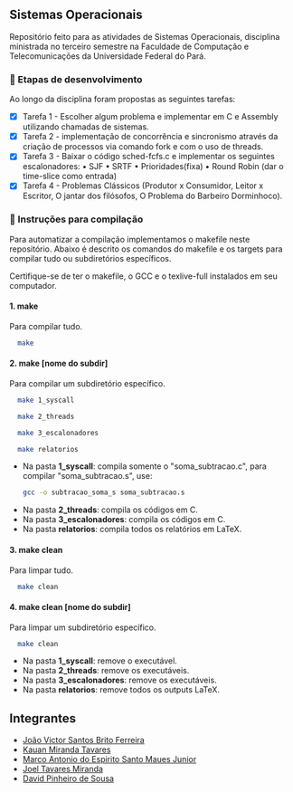 ## Sistemas Operacionais

Repositório feito para as atividades de Sistemas Operacionais, disciplina ministrada no terceiro semestre na Faculdade de Computação e Telecomunicações da Universidade Federal do Pará.


### 🚀 Etapas de desenvolvimento

Ao longo da disciplina foram propostas as seguintes tarefas:

- [x] Tarefa 1 - Escolher algum problema e implementar em C e Assembly
utilizando chamadas de sistemas.
- [x] Tarefa 2 - implementação de concorrência e
sincronismo através da criação de processos via comando
fork e com o uso de threads.	
- [x] Tarefa 3 - Baixar o código sched-fcfs.c e implementar os seguintes
escalonadores:
• SJF
• SRTF
• Prioridades(fixa)
• Round Robin (dar o time-slice como entrada)
- [x] Tarefa 4 - Problemas Clássicos (Produtor x Consumidor, Leitor x Escritor, O jantar dos filósofos, O Problema do Barbeiro Dorminhoco).

### 🧰 Instruções para compilação 
Para automatizar a compilação implementamos o makefile neste repositório. 
Abaixo é descrito os comandos do makefile e os targets para compilar tudo ou subdiretórios específicos. 

Certifique-se de ter o makefile, o GCC e o texlive-full instalados em seu computador.
#### 1. make 
Para compilar tudo.
```sh
  make 
  ```
#### 2. make [nome do subdir]
Para compilar um subdiretório específico.
```sh
  make 1_syscall
  ```
```sh
  make 2_threads
  ```
```sh
  make 3_escalonadores
  ```
```sh
  make relatorios
  ```
* Na pasta **1_syscall**: compila somente o "soma_subtracao.c", para compilar "soma_subtracao.s", use:
  ```sh
  gcc -o subtracao_soma_s soma_subtracao.s 
  ```
* Na pasta **2_threads**: compila os códigos em C.
* Na pasta **3_escalonadores**: compila os códigos em C.
* Na pasta **relatorios**: compila todos os relatórios em LaTeX.  

#### 3. make clean 
Para limpar tudo.

```sh
  make clean
  ```
#### 4. make clean [nome do subdir]
Para limpar um subdiretório específico.

```sh
  make clean
  ```  
  
* Na pasta **1_syscall**: remove o executável.
* Na pasta **2_threads**: remove os executáveis.
* Na pasta **3_escalonadores**: remove os executáveis.
* Na pasta **relatorios**: remove todos os outputs LaTeX.
  
  


## Integrantes

- [João Victor Santos Brito Ferreira](https://github.com/jvictorferreira3301) 
- [Kauan Miranda Tavares](https://github.com/kkauanjjk)
- [Marco Antonio do Espirito Santo Maues Junior](https://github.com/Mauesjr)
- [Joel Tavares Miranda](https://github.com/JoeMiran)
- [David Pinheiro de Sousa](https://github.com/prodigyq)





 

